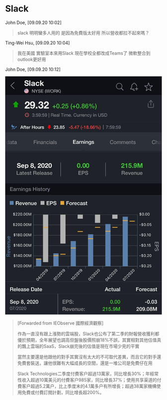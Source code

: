 # Slack

John Doe, [09.09.20 10:02]

> slack 明明蠻多人用的 是因為免費版太好用 所以營收都拉不起來嗎？

Ting-Wei Hsu, [09.09.20 10:04]

> 我在美國 實驗室本來用Slack 現在學校全都改成Teams了 微軟整合到outlook更好用

John Doe, [09.09.20 10:12]

![](./slack-001.jpg)

> [Forwarded from IEObserve 國際經濟觀察]
> 
> 作為一直沒有跟上漲勢的雲端股，Slack也公布了第二季的財報營收獲利都優於預期，全年展望也調高但盤後股價照崩18%不誤，其實相對其他估值真的飄上雲端的SaaS，Slack崩完後的估值是現在市場少見的平實
> 
> 當然主要還是他跟他的對手其實沒有太大的不可取代差異，而且它的對手還免費套裝送，讓他很難有大幅成長的空間，還是一堆公司是免費仔在用
> 
> Slack Technologies二季度付費客户超過13萬家，同比增長30%；年經常性收入超過10萬美元的付費客户985家，同比增長37%；使用共享渠道的付費客户超過5.2萬户，比上季度末的4.1萬多户有所增長；超過38萬家機構使用免費或付費訂閲計劃，同比增長超200%。

